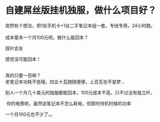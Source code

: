 # 自建屌丝版挂机独服，做什么项目好？


突然有个想法，把1张手机卡+1台二手笔记本组一套，专线专用，24小时跑。<br />
<br />
成本基本一个月100元吧，做什么能回本？

探针会友

感觉没可能回本！<br />
<br />
<img src="static/image/smiley/default/lol.gif" smilieid="12" border="0" alt="" /><img src="static/image/smiley/default/lol.gif" smilieid="12" border="0" alt="" /><img src="static/image/smiley/default/lol.gif" smilieid="12" border="0" alt="" />

真的只要一百嘛？<br />
老笔记本功耗不低哦，四五十瓦随随便便，上百瓦也不是梦...<img id="aimg_sjG5n" onclick="zoom(this, this.src, 0, 0, 0)" class="zoom" src="https://cdn.jsdelivr.net/gh/hishis/forum-master/public/images/patch.gif" onmouseover="img_onmouseoverfunc(this)" onload="thumbImg(this)" border="0" alt="" />

别人一个月几十美元的独服都能回本，100元成本不高，只不过没有独立IP。

<img src="static/image/smiley/default/lol.gif" smilieid="12" border="0" alt="" /> 你的电费呢，虽然说笔记本不怎么耗电，但那时待机时候的功率

一个月100元也不少了。。
